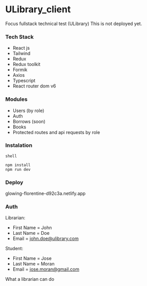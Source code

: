 # ULibrary_client
Focus fullstack technical test (ULibrary) 
This is not deployed yet.  

### Tech Stack  
- React js
- Tailwind
- Redux
- Redux toolkit
- Formik
- Axios
- Typescript
- React router dom v6

  
    
 ### Modules  
 - Users (by role)
 - Auth 
 - Borrows (soon)
 - Books  
 - Protected routes and api requests by role
   

### Instalation
 
 ```
 shell
 
 npm install  
 npm run dev  
 
```

### Deploy  
glowing-florentine-d92c3a.netlify.app  
  
    
### Auth  
Librarian:  
- First Name = John
- Last Name = Doe
- Email = john.doe@ulibrary.com  
  
Student:  
- First Name = Jose
- Last Name = Moran
- Email = jose.moran@gmail.com 

What a librarian can do

 

